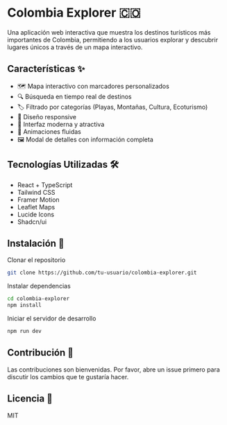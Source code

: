 # Colombia Explorer 🇨🇴

Una aplicación web interactiva que muestra los destinos turísticos más importantes de Colombia, permitiendo a los usuarios explorar y descubrir lugares únicos a través de un mapa interactivo.

## Características ✨

- 🗺️ Mapa interactivo con marcadores personalizados
- 🔍 Búsqueda en tiempo real de destinos
- 🏷️ Filtrado por categorías (Playas, Montañas, Cultura, Ecoturismo)
- 📱 Diseño responsive
- 🎨 Interfaz moderna y atractiva
- 💫 Animaciones fluidas
- 🖼️ Modal de detalles con información completa

## Tecnologías Utilizadas 🛠️

- React + TypeScript
- Tailwind CSS
- Framer Motion
- Leaflet Maps
- Lucide Icons
- Shadcn/ui

## Instalación 🚀


Clonar el repositorio
```bash
git clone https://github.com/tu-usuario/colombia-explorer.git
```
Instalar dependencias
```bash
cd colombia-explorer
npm install
```
Iniciar el servidor de desarrollo
```bash
npm run dev
```


## Contribución 🤝

Las contribuciones son bienvenidas. Por favor, abre un issue primero para discutir los cambios que te gustaría hacer.

## Licencia 📄

MIT
